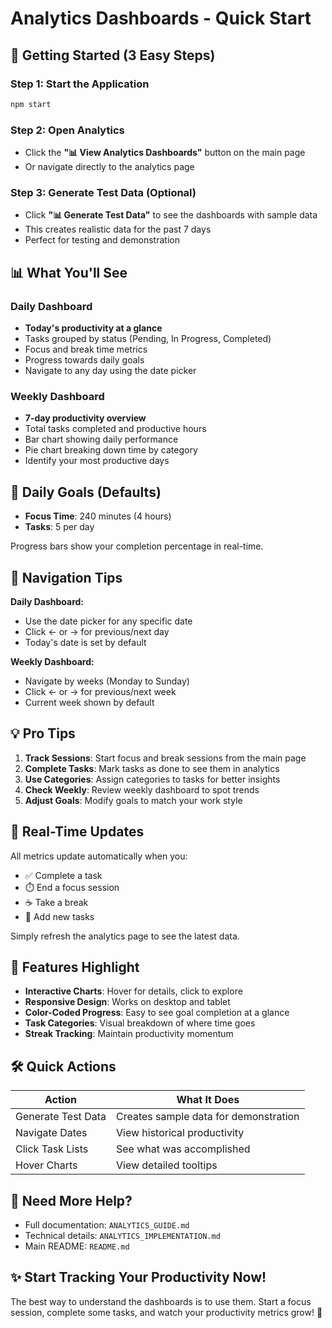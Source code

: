# Analytics Dashboards - Quick Start

## 🚀 Getting Started (3 Easy Steps)

### Step 1: Start the Application
```bash
npm start
```

### Step 2: Open Analytics
- Click the **"📊 View Analytics Dashboards"** button on the main page
- Or navigate directly to the analytics page

### Step 3: Generate Test Data (Optional)
- Click **"📊 Generate Test Data"** to see the dashboards with sample data
- This creates realistic data for the past 7 days
- Perfect for testing and demonstration

## 📊 What You'll See

### Daily Dashboard
- **Today's productivity at a glance**
- Tasks grouped by status (Pending, In Progress, Completed)
- Focus and break time metrics
- Progress towards daily goals
- Navigate to any day using the date picker

### Weekly Dashboard
- **7-day productivity overview**
- Total tasks completed and productive hours
- Bar chart showing daily performance
- Pie chart breaking down time by category
- Identify your most productive days

## 🎯 Daily Goals (Defaults)

- **Focus Time**: 240 minutes (4 hours)
- **Tasks**: 5 per day

Progress bars show your completion percentage in real-time.

## 📅 Navigation Tips

**Daily Dashboard:**
- Use the date picker for any specific date
- Click ← or → for previous/next day
- Today's date is set by default

**Weekly Dashboard:**
- Navigate by weeks (Monday to Sunday)
- Click ← or → for previous/next week
- Current week shown by default

## 💡 Pro Tips

1. **Track Sessions**: Start focus and break sessions from the main page
2. **Complete Tasks**: Mark tasks as done to see them in analytics
3. **Use Categories**: Assign categories to tasks for better insights
4. **Check Weekly**: Review weekly dashboard to spot trends
5. **Adjust Goals**: Modify goals to match your work style

## 🔄 Real-Time Updates

All metrics update automatically when you:
- ✅ Complete a task
- ⏱️ End a focus session
- ☕ Take a break
- 📝 Add new tasks

Simply refresh the analytics page to see the latest data.

## 🎨 Features Highlight

- **Interactive Charts**: Hover for details, click to explore
- **Responsive Design**: Works on desktop and tablet
- **Color-Coded Progress**: Easy to see goal completion at a glance
- **Task Categories**: Visual breakdown of where time goes
- **Streak Tracking**: Maintain productivity momentum

## 🛠️ Quick Actions

| Action | What It Does |
|--------|--------------|
| Generate Test Data | Creates sample data for demonstration |
| Navigate Dates | View historical productivity |
| Click Task Lists | See what was accomplished |
| Hover Charts | View detailed tooltips |

## 📖 Need More Help?

- Full documentation: `ANALYTICS_GUIDE.md`
- Technical details: `ANALYTICS_IMPLEMENTATION.md`
- Main README: `README.md`

## ✨ Start Tracking Your Productivity Now!

The best way to understand the dashboards is to use them. Start a focus session, complete some tasks, and watch your productivity metrics grow! 🚀

